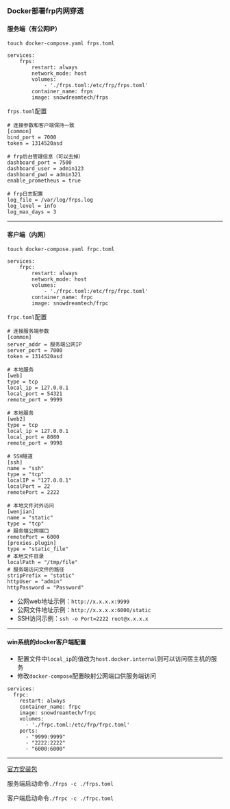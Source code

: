 ### Docker部署frp内网穿透

#### 服务端（有公网IP）
```
touch docker-compose.yaml frps.toml
```

```
services:
    frps:
        restart: always
        network_mode: host
        volumes:
            - './frps.toml:/etc/frp/frps.toml'
        container_name: frps
        image: snowdreamtech/frps
```
`frps.toml`配置
```
# 连接参数和客户端保持一致
[common]
bind_port = 7000
token = 1314520asd

# frp后台管理信息（可以去掉）
dashboard_port = 7500
dashboard_user = admin123
dashboard_pwd = admin321
enable_prometheus = true

# frp日志配置
log_file = /var/log/frps.log
log_level = info
log_max_days = 3
```

---

#### 客户端（内网）
```
touch docker-compose.yaml frpc.toml
```

```
services:
    frpc:
        restart: always
        network_mode: host
        volumes:
            - './frpc.toml:/etc/frp/frpc.toml'
        container_name: frpc
        image: snowdreamtech/frpc
```

`frpc.toml`配置
```
# 连接服务端参数
[common]
server_addr = 服务端公网IP
server_port = 7000
token = 1314520asd

# 本地服务
[web]
type = tcp
local_ip = 127.0.0.1
local_port = 54321
remote_port = 9999

# 本地服务
[web2]
type = tcp
local_ip = 127.0.0.1
local_port = 8080
remote_port = 9998

# SSH隧道
[ssh]
name = "ssh"
type = "tcp"
localIP = "127.0.0.1"
localPort = 22
remotePort = 2222

# 本地文件对外访问
[wenjian]
name = "static"
type = "tcp"
# 服务端公网端口
remotePort = 6000
[proxies.plugin]
type = "static_file"
# 本地文件目录
localPath = "/tmp/file"
# 服务端访问文件的路径
stripPrefix = "static"
httpUser = "admin"
httpPassword = "Password"
```
- 公网web地址示例：`http://x.x.x.x:9999`
- 公网文件地址示例：`http://x.x.x.x:6000/static`
- SSH访问示例：`ssh -o Port=2222 root@x.x.x.x`

---

#### win系统的docker客户端配置

- 配置文件中`local_ip`的值改为`host.docker.internal`则可以访问宿主机的服务
- 修改`docker-compose`配置映射公网端口供服务端访问
```
services:
  frpc:
    restart: always
    container_name: frpc
    image: snowdreamtech/frpc
    volumes:
      - './frpc.toml:/etc/frp/frpc.toml'
    ports:
      - "9999:9999"
      - "2222:2222"
      - "6000:6000"
```

---

[官方安装包](https://github.com/fatedier/frp/releases)

服务端启动命令`./frps -c ./frps.toml`

客户端启动命令`./frpc -c ./frpc.toml`
